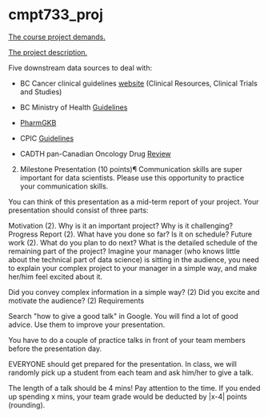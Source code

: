 # cmpt733_proj

[The course project demands.](https://sfu-db.github.io/bigdata-cmpt733/FinalProject/project-instruction.html)

[The project description.](https://sfu-db.github.io/bigdata-cmpt733/FinalProject/Measuring-observable-influence-and-impact-of-scientific-research-beyond-academia.pdf)

Five downstream data sources to deal with:

* BC Cancer clinical guidelines [website](http://www.bccancer.bc.ca/health-professionals) (Clinical Resources, Clinical Trials and Studies)

* BC Ministry of Health [Guidelines](https://www2.gov.bc.ca/gov/content/health/practitioner-professional-resources/bc-guidelines) 



* [PharmGKB](https://www.pharmgkb.org/)



* CPIC [Guidelines](https://cpicpgx.org/guidelines/)




* CADTH pan-Canadian Oncology Drug [Review](https://www.cadth.ca/pcodr)





2. Milestone Presentation (10 points)¶
Communication skills are super important for data scientists. Please use this opportunity to practice your communication skills.

You can think of this presentation as a mid-term report of your project. Your presentation should consist of three parts:

Motivation (2). Why is it an important project? Why is it challenging?
Progress Report (2). What have you done so far? Is it on schedule?
Future work (2). What do you plan to do next? What is the detailed schedule of the remaining part of the project?
Imagine your manager (who knows little about the technical part of data science) is sitting in the audience, you need to explain your complex project to your manager in a simple way, and make her/him feel excited about it.

Did you convey complex information in a simple way? (2)
Did you excite and motivate the audience? (2)
Requirements

Search "how to give a good talk" in Google. You will find a lot of good advice. Use them to improve your presentation.

You have to do a couple of practice talks in front of your team members before the presentation day.

EVERYONE should get prepared for the presentation. In class, we will randomly pick up a student from each team and ask him/her to give a talk.

The length of a talk should be 4 mins! Pay attention to the time. If you ended up spending x mins, your team grade would be deducted by |x-4| points (rounding).
